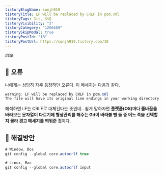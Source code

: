 ```yaml
---
tistoryBlogName: sonjh919
tistoryTitle: LF will be replaced by CRLF in pom.xml
tistoryTags: Git, 오류
tistoryVisibility: "3"
tistoryCategory: "1206689"
tistorySkipModal: true
tistoryPostId: "18"
tistoryPostUrl: https://sonjh919.tistory.com/18
---
```

#Git 
## 🌈 오류

나에게는 상당히 자주 등장하던 오류다.
이 메세지는 다음과 같다.

```cs
warning: LF will be replaced by CRLF in pom.xml
The file will have its original line endings in your working directory
```

해석하면 LF는 CRLF로 대체된다는 뜻인데..
쉽게 말하자면 **플랫폼(OS)마다 줄바꿈을 바라보는 문자열이 다르기에 형상관리를 해주는 Git이 바라볼 땐 둘 중 어느 쪽을 선택할지 몰라 경고 메세지를 띄워준 것**이다.

## 🌈 해결방안
```cs
# Window, Dos
git config --global core.autocrlf true

# Linux, Mac
git config --global core.autocrlf input
```
